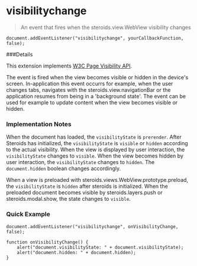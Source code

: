 visibilitychange
================

  > An event that fires when the steroids.view.WebView visibility changes

    document.addEventListener("visibilitychange", yourCallbackFunction, false);

###Details

This extension implements [W3C Page Visibility API](https://dvcs.w3.org/hg/webperf/raw-file/tip/specs/PageVisibility/Overview.html#dom-document-visibilitystate).

The event is fired when the view becomes visible or hidden in the device's screen.  In-application this event occurrs for example, when the user changes tabs, navigates with the steroids.view.navigationBar or the application resumes from being in a 'background state'.  The event can be used for example to update content when the view becomes visible or hidden.

### Implementation Notes

When the document has loaded, the `visibilityState` is `prerender`.  After Steroids has initialized, the `visibilityState` is `visible` or `hidden` according to the actual visibility.  When the view is displayed by user interaction, the `visibilityState` changes to `visible`.  When the view becomes hidden by user interaction, the `visibilityState` changes to `hidden`.  The `document.hidden` boolean changes accordingly.

When a view is preloaded with steroids.views.WebView.prototype.preload, the `visibilityState` is `hidden` after steroids is initialized.  When the preloaded document becomes visible by steroids.layers.push or steroids.modal.show, the state changes to `visible`.

### Quick Example

    document.addEventListener("visibilitychange", onVisibilityChange, false);

    function onVisibilityChange() {
        alert("document.visibilityState: " + document.visibilityState);
        alert("document.hidden: " + document.hidden);
    }
